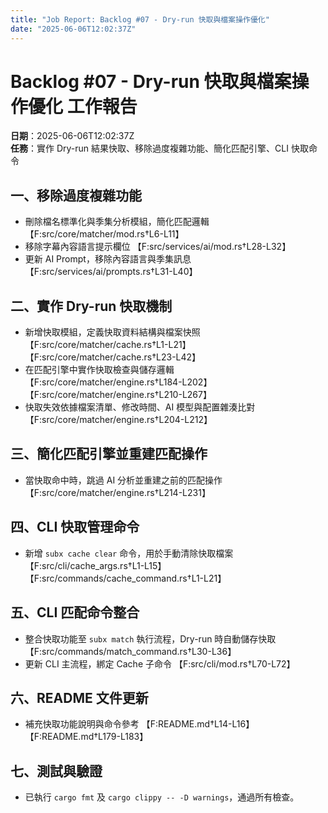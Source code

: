 ```yaml
---
title: "Job Report: Backlog #07 - Dry-run 快取與檔案操作優化"
date: "2025-06-06T12:02:37Z"
---
```


# Backlog #07 - Dry-run 快取與檔案操作優化 工作報告

**日期**：2025-06-06T12:02:37Z  
**任務**：實作 Dry-run 結果快取、移除過度複雜功能、簡化匹配引擎、CLI 快取命令

## 一、移除過度複雜功能

- 刪除檔名標準化與季集分析模組，簡化匹配邏輯  【F:src/core/matcher/mod.rs†L6-L11】
- 移除字幕內容語言提示欄位  【F:src/services/ai/mod.rs†L28-L32】
- 更新 AI Prompt，移除內容語言與季集訊息  【F:src/services/ai/prompts.rs†L31-L40】

## 二、實作 Dry-run 快取機制

- 新增快取模組，定義快取資料結構與檔案快照  【F:src/core/matcher/cache.rs†L1-L21】【F:src/core/matcher/cache.rs†L23-L42】
- 在匹配引擎中實作快取檢查與儲存邏輯  【F:src/core/matcher/engine.rs†L184-L202】【F:src/core/matcher/engine.rs†L210-L267】
- 快取失效依據檔案清單、修改時間、AI 模型與配置雜湊比對  【F:src/core/matcher/engine.rs†L204-L212】

## 三、簡化匹配引擎並重建匹配操作

- 當快取命中時，跳過 AI 分析並重建之前的匹配操作  【F:src/core/matcher/engine.rs†L214-L231】

## 四、CLI 快取管理命令

- 新增 `subx cache clear` 命令，用於手動清除快取檔案  【F:src/cli/cache_args.rs†L1-L15】【F:src/commands/cache_command.rs†L1-L21】

## 五、CLI 匹配命令整合

- 整合快取功能至 `subx match` 執行流程，Dry-run 時自動儲存快取  【F:src/commands/match_command.rs†L30-L36】
- 更新 CLI 主流程，綁定 Cache 子命令  【F:src/cli/mod.rs†L70-L72】

## 六、README 文件更新

- 補充快取功能說明與命令參考  【F:README.md†L14-L16】【F:README.md†L179-L183】

## 七、測試與驗證

- 已執行 `cargo fmt` 及 `cargo clippy -- -D warnings`，通過所有檢查。
